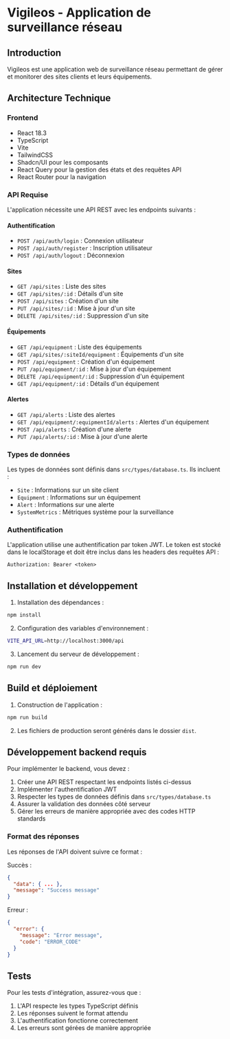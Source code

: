 
# Vigileos - Application de surveillance réseau

## Introduction
Vigileos est une application web de surveillance réseau permettant de gérer et monitorer des sites clients et leurs équipements.

## Architecture Technique

### Frontend
- React 18.3
- TypeScript
- Vite
- TailwindCSS
- Shadcn/UI pour les composants
- React Query pour la gestion des états et des requêtes API
- React Router pour la navigation

### API Requise
L'application nécessite une API REST avec les endpoints suivants :

#### Authentification
- `POST /api/auth/login` : Connexion utilisateur
- `POST /api/auth/register` : Inscription utilisateur
- `POST /api/auth/logout` : Déconnexion

#### Sites
- `GET /api/sites` : Liste des sites
- `GET /api/sites/:id` : Détails d'un site
- `POST /api/sites` : Création d'un site
- `PUT /api/sites/:id` : Mise à jour d'un site
- `DELETE /api/sites/:id` : Suppression d'un site

#### Équipements
- `GET /api/equipment` : Liste des équipements
- `GET /api/sites/:siteId/equipment` : Équipements d'un site
- `POST /api/equipment` : Création d'un équipement
- `PUT /api/equipment/:id` : Mise à jour d'un équipement
- `DELETE /api/equipment/:id` : Suppression d'un équipement
- `GET /api/equipment/:id` : Détails d'un équipement

#### Alertes
- `GET /api/alerts` : Liste des alertes
- `GET /api/equipment/:equipmentId/alerts` : Alertes d'un équipement
- `POST /api/alerts` : Création d'une alerte
- `PUT /api/alerts/:id` : Mise à jour d'une alerte

### Types de données

Les types de données sont définis dans `src/types/database.ts`. Ils incluent :
- `Site` : Informations sur un site client
- `Equipment` : Informations sur un équipement
- `Alert` : Informations sur une alerte
- `SystemMetrics` : Métriques système pour la surveillance

### Authentification
L'application utilise une authentification par token JWT. Le token est stocké dans le localStorage et doit être inclus dans les headers des requêtes API :
```
Authorization: Bearer <token>
```

## Installation et développement

1. Installation des dépendances :
```bash
npm install
```

2. Configuration des variables d'environnement :
```bash
VITE_API_URL=http://localhost:3000/api
```

3. Lancement du serveur de développement :
```bash
npm run dev
```

## Build et déploiement

1. Construction de l'application :
```bash
npm run build
```

2. Les fichiers de production seront générés dans le dossier `dist`.

## Développement backend requis

Pour implémenter le backend, vous devez :

1. Créer une API REST respectant les endpoints listés ci-dessus
2. Implémenter l'authentification JWT
3. Respecter les types de données définis dans `src/types/database.ts`
4. Assurer la validation des données côté serveur
5. Gérer les erreurs de manière appropriée avec des codes HTTP standards

### Format des réponses

Les réponses de l'API doivent suivre ce format :

Succès :
```json
{
  "data": { ... },
  "message": "Success message"
}
```

Erreur :
```json
{
  "error": {
    "message": "Error message",
    "code": "ERROR_CODE"
  }
}
```

## Tests

Pour les tests d'intégration, assurez-vous que :
1. L'API respecte les types TypeScript définis
2. Les réponses suivent le format attendu
3. L'authentification fonctionne correctement
4. Les erreurs sont gérées de manière appropriée

